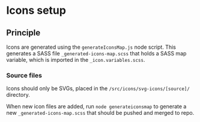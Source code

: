 # Icons setup

## Principle
Icons are generated using the `generateIconsMap.js` node script. This generates a SASS file `_generated-icons-map.scss` that holds a SASS map variable, which is imported in the `_icon.variables.scss`.

### Source files
Icons should only be SVGs, placed in the `/src/icons/svg-icons/[source]/` directory.

When new icon files are added, run `node generateiconsmap` to generate a new `_generated-icons-map.scss` that should be pushed and merged to repo.

